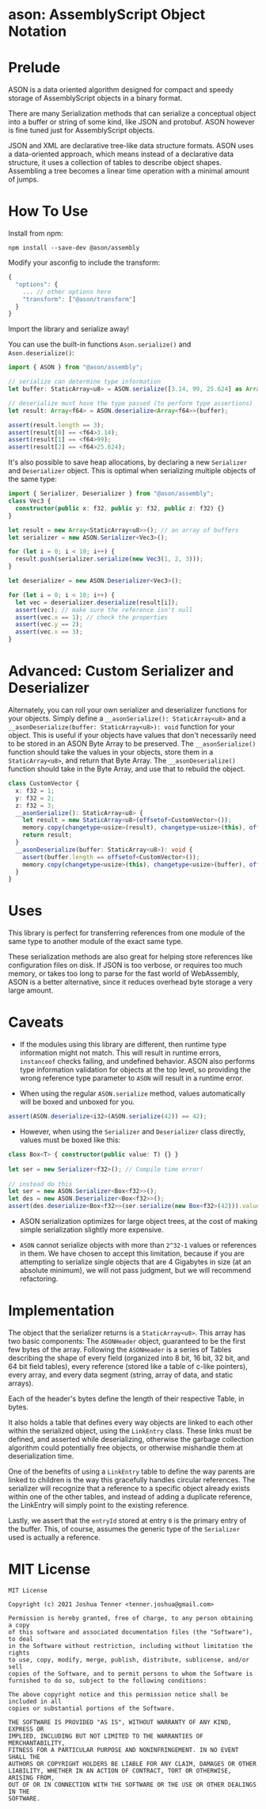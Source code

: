 # ason: AssemblyScript Object Notation

# Prelude

ASON is a data oriented algorithm designed for compact and speedy storage of AssemblyScript objects in a binary format.

There are many Serialization methods that can serialize a conceptual object into a buffer or string of some kind, like JSON and protobuf. ASON however is fine tuned just for AssemblyScript objects.

JSON and XML are declarative tree-like data structure formats. ASON uses a data-oriented approach, which means instead of a declarative data structure, it uses a collection of tables to describe object shapes. Assembling a tree becomes a linear time operation with a minimal amount of jumps.

# How To Use

Install from npm:

```
npm install --save-dev @ason/assembly
```

Modify your asconfig to include the transform:

```ts
{
  "options": {
    ... // other options here
    "transform": ["@ason/transform"]
  }
}
```

Import the library and serialize away!

You can use the built-in functions `Ason.serialize()` and `Ason.deserialize()`:

```ts
import { ASON } from "@ason/assembly";

// serialize can determine type information
let buffer: StaticArray<u8> = ASON.serialize([3.14, 99, 25.624] as Array<f64>);

// deserialize must have the type passed (to perform type assertions)
let result: Array<f64> = ASON.deserialize<Array<f64>>(buffer);

assert(result.length == 3);
assert(result[0] == <f64>3.14);
assert(result[1] == <f64>99);
assert(result[2] == <f64>25.624);
```

It's also possible to save heap allocations, by declaring a new `Serializer` and `Deserializer` object. This is optimal when serializing multiple objects of the same type:

```ts
import { Serializer, Deserializer } from "@ason/assembly";
class Vec3 {
  constructor(public x: f32, public y: f32, public z: f32) {}
}

let result = new Array<StaticArray<u8>>(); // an array of buffers
let serializer = new ASON.Serializer<Vec3>();

for (let i = 0; i < 10; i++) {
  result.push(serializer.serialize(new Vec3(1, 2, 3)));
}

let deserializer = new ASON.Deserializer<Vec3>();

for (let i = 0; i < 10; i++) {
  let vec = deserializer.deserialize(result[i]);
  assert(vec); // make sure the reference isn't null
  assert(vec.x == 1); // check the properties
  assert(vec.y == 2);
  assert(vec.x == 3);
}
```

# Advanced: Custom Serializer and Deserializer

Alternately, you can roll your own serializer and deserializer functions for your objects. Simply define a `__asonSerialize(): StaticArray<u8>` and a `__asonDeserialize(buffer: StaticArray<u8>): void` function for your object. This is useful if your objects have values that don't necessarily need to be stored in an ASON Byte Array to be preserved. The `__asonSerialize()` function should take the values in your objects, store them in a `StaticArray<u8>`, and return that Byte Array. The `__asonDeserialize()` function should take in the Byte Array, and use that to rebuild the object. 

```ts
class CustomVector {
  x: f32 = 1;
  y: f32 = 2;
  z: f32 = 3;
  __asonSerialize(): StaticArray<u8> {
    let result = new StaticArray<u8>(offsetof<CustomVector>());
    memory.copy(changetype<usize>(result), changetype<usize>(this), offsetof<CustomVector>());
    return result;
  }
  __asonDeserialize(buffer: StaticArray<u8>): void {
    assert(buffer.length == offsetof<CustomVector>());
    memory.copy(changetype<usize>(this), changetype<usize>(buffer), offsetof<CustomVector>());
  }
}
```

# Uses

This library is perfect for transferring references from one module of the same type to another module of the exact same type.

These serialization methods are also great for helping store references like configuration files on disk. If JSON is too verbose, or requires too much memory, or takes too long to parse for the fast world of WebAssembly, ASON is a better alternative, since it reduces overhead byte storage a very large amount.

# Caveats

- If the modules using this library are different, then runtime type information might not match. This will result in runtime errors, `instanceof` checks failing, and undefined behavior. ASON also performs type information validation for objects at the top level, so providing the wrong reference type parameter to `ASON` will result in a runtime error.

- When using the regular `ASON.serialize` method, values automatically will be boxed and unboxed for you.  
  
```ts  
assert(ASON.deserialize<i32>(ASON.serialize(42)) == 42);  
```  

- However, when using the `Serializer` and `Deserializer` class directly, values must be boxed like this:  
  
```ts  
class Box<T> { constructor(public value: T) {} }  
  
let ser = new Serializer<f32>(); // Compile time error!  
  
// instead do this  
let ser = new ASON.Serializer<Box<f32>>();  
let des = new ASON.Deserializer<Box<f32>>();  
assert(des.deserialize<Box<f32>>(ser.serialize(new Box<f32>(42))).value == <f32>42);  
```  

- ASON serialization optimizes for large object trees, at the cost of making simple serialization slightly more expensive.

- `ASON` cannot serialize objects with more than `2^32-1` values or references in them. We have chosen to accept this limitation, because if you are attempting to serialize single objects that are 4 Gigabytes in size (at an absolute minimum), we will not pass judgment, but we will recommend refactoring.

# Implementation

The object that the serializer returns is a `StaticArray<u8>`. This array has two basic components: The `ASONHeader` object, guaranteed to be the first few bytes of the array. Following the `ASONHeader` is a series of Tables describing the shape of every field (organized into 8 bit, 16 bit, 32 bit, and 64 bit field tables), every reference (stored like a table of c-like pointers), every array, and every data segment (string, array of data, and static arrays). 

Each of the header's bytes define the length of their respective Table, in bytes. 

It also holds a table that defines every way objects are linked to each other within the serialized object, using the `LinkEntry` class. These links must be defined, and asserted while deserializing, otherwise the garbage collection algorithm could potentially free objects, or otherwise mishandle them at deserialization time. 

One of the benefits of using a `LinkEntry` table to define the way parents are linked to children is the way this gracefully handles circular references. The serializer will recognize that a reference to a specific object already exists within one of the other tables, and instead of adding a duplicate reference, the LinkEntry will simply point to the existing reference.

Lastly, we assert that the `entryId` stored at entry `0` is the primary entry of the buffer. This, of course, assumes the generic type of the `Serializer` used is actually a reference. 

# MIT License

```
MIT License

Copyright (c) 2021 Joshua Tenner <tenner.joshua@gmail.com>

Permission is hereby granted, free of charge, to any person obtaining a copy
of this software and associated documentation files (the "Software"), to deal
in the Software without restriction, including without limitation the rights
to use, copy, modify, merge, publish, distribute, sublicense, and/or sell
copies of the Software, and to permit persons to whom the Software is
furnished to do so, subject to the following conditions:

The above copyright notice and this permission notice shall be included in all
copies or substantial portions of the Software.

THE SOFTWARE IS PROVIDED "AS IS", WITHOUT WARRANTY OF ANY KIND, EXPRESS OR
IMPLIED, INCLUDING BUT NOT LIMITED TO THE WARRANTIES OF MERCHANTABILITY,
FITNESS FOR A PARTICULAR PURPOSE AND NONINFRINGEMENT. IN NO EVENT SHALL THE
AUTHORS OR COPYRIGHT HOLDERS BE LIABLE FOR ANY CLAIM, DAMAGES OR OTHER
LIABILITY, WHETHER IN AN ACTION OF CONTRACT, TORT OR OTHERWISE, ARISING FROM,
OUT OF OR IN CONNECTION WITH THE SOFTWARE OR THE USE OR OTHER DEALINGS IN THE
SOFTWARE.
```
